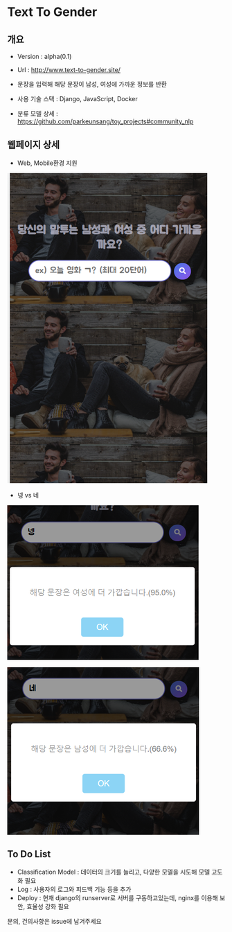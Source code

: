 # Text To Gender

## 개요

- Version : alpha(0.1)

- Url : http://www.text-to-gender.site/
- 문장을 입력해 해당 문장이 남성, 여성에 가까운 정보를 반환
- 사용 기술 스택 : Django, JavaScript, Docker
- 분류 모델 상세 : https://github.com/parkeunsang/toy_projects#community_nlp

## 웹페이지 상세

- Web, Mobile환경 지원

![image-20211012161230591](README.assets/image-20211012161230591.png)



- 넹 vs 네

![image-20211012161324846](README.assets/image-20211012161324846.png)

![image-20211012161423559](README.assets/image-20211012161423559.png)

## To Do List

- Classification Model : 데이터의 크기를 늘리고, 다양한 모델을 시도해 모델 고도화 필요
- Log : 사용자의 로그와 피드백 기능 등을 추가
- Deploy : 현재 django의 runserver로 서버를 구동하고있는데, nginx를 이용해 보안, 효율성 강화 필요

문의, 건의사항은 issue에 남겨주세요